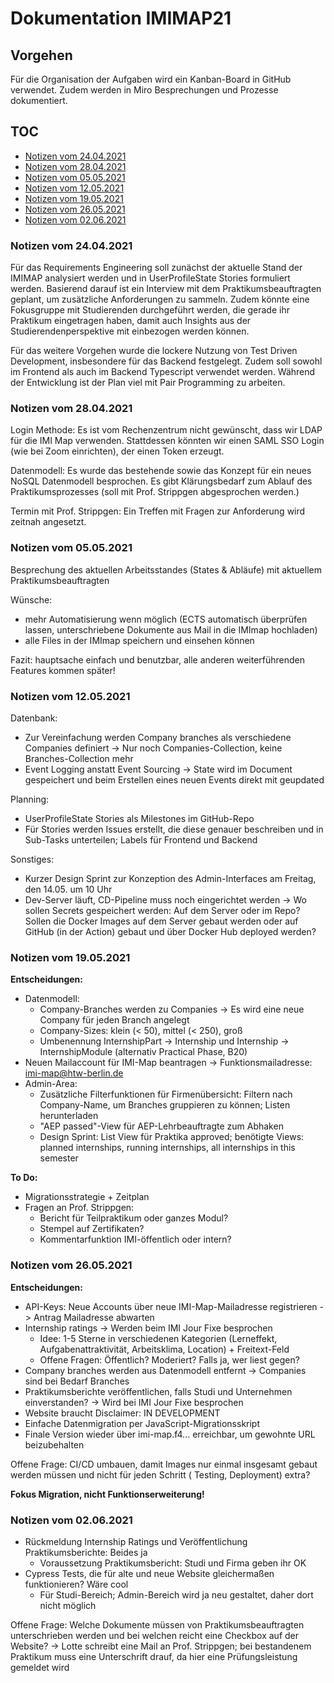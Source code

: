 # Dokumentation IMIMAP21

## Vorgehen

Für die Organisation der Aufgaben wird ein Kanban-Board in GitHub verwendet. Zudem werden in Miro Besprechungen und
Prozesse dokumentiert.

## TOC

* [Notizen vom 24.04.2021](#notizen-vom-24042021)
* [Notizen vom 28.04.2021](#notizen-vom-28042021)
* [Notizen vom 05.05.2021](#notizen-vom-05052021)
* [Notizen vom 12.05.2021](#notizen-vom-12052021)
* [Notizen vom 19.05.2021](#notizen-vom-19052021)
* [Notizen vom 26.05.2021](#notizen-vom-26052021)
* [Notizen vom 02.06.2021](#notizen-vom-02062021)

### Notizen vom 24.04.2021

Für das Requirements Engineering soll zunächst der aktuelle Stand der IMIMAP analysiert werden und in UserProfileState Stories
formuliert werden. Basierend darauf ist ein Interview mit dem Praktikumsbeauftragten geplant, um zusätzliche
Anforderungen zu sammeln. Zudem könnte eine Fokusgruppe mit Studierenden durchgeführt werden, die gerade ihr Praktikum
eingetragen haben, damit auch Insights aus der Studierendenperspektive mit einbezogen werden können.

Für das weitere Vorgehen wurde die lockere Nutzung von Test Driven Development, insbesondere für das Backend festgelegt.
Zudem soll sowohl im Frontend als auch im Backend Typescript verwendet werden. Während der Entwicklung ist der Plan viel
mit Pair Programming zu arbeiten.

### Notizen vom 28.04.2021

Login Methode:
Es ist vom Rechenzentrum nicht gewünscht, dass wir LDAP für die IMI Map verwenden.
Stattdessen könnten wir einen SAML SSO Login (wie bei Zoom einrichten), der einen Token erzeugt.

Datenmodell:
Es wurde das bestehende sowie das Konzept für ein neues NoSQL Datenmodell besprochen.
Es gibt Klärungsbedarf zum Ablauf des Praktikumsprozesses (soll mit Prof. Strippgen abgesprochen werden.)

Termin mit Prof. Strippgen:
Ein Treffen mit Fragen zur Anforderung wird zeitnah angesetzt.

### Notizen vom 05.05.2021

Besprechung des aktuellen Arbeitsstandes (States & Abläufe) mit aktuellem Praktikumsbeauftragten

Wünsche:
- mehr Automatisierung wenn möglich (ECTS automatisch überprüfen lassen, unterschriebene Dokumente aus Mail in die IMImap hochladen)
- alle Files in der IMImap speichern und einsehen können

Fazit:
hauptsache einfach und benutzbar, alle anderen weiterführenden Features kommen später!

### Notizen vom 12.05.2021

Datenbank:
- Zur Vereinfachung werden Company branches als verschiedene Companies definiert -> Nur noch Companies-Collection, keine Branches-Collection mehr
- Event Logging anstatt Event Sourcing -> State wird im Document gespeichert und beim Erstellen eines neuen Events
  direkt mit geupdated

Planning:

- UserProfileState Stories als Milestones im GitHub-Repo
- Für Stories werden Issues erstellt, die diese genauer beschreiben und in Sub-Tasks unterteilen; Labels für Frontend
  und Backend

Sonstiges:

- Kurzer Design Sprint zur Konzeption des Admin-Interfaces am Freitag, den 14.05. um 10 Uhr
- Dev-Server läuft, CD-Pipeline muss noch eingerichtet werden -> Wo sollen Secrets gespeichert werden: Auf dem Server
  oder im Repo? Sollen die Docker Images auf dem Server gebaut werden oder auf GitHub (in der Action) gebaut und über
  Docker Hub deployed werden?

### Notizen vom 19.05.2021

**Entscheidungen:**

- Datenmodell:
  - Company-Branches werden zu Companies -> Es wird eine neue Company für jeden Branch angelegt
  - Company-Sizes: klein (< 50), mittel (< 250), groß
  - Umbenennung InternshipPart -> Internship und Internship -> InternshipModule (alternativ Practical Phase, B20)
- Neuen Mailaccount für IMI-Map beantragen -> Funktionsmailadresse: imi-map@htw-berlin.de
- Admin-Area:
  - Zusätzliche Filterfunktionen für Firmenübersicht: Filtern nach Company-Name, um Branches gruppieren zu können;
    Listen herunterladen
  - "AEP passed"-View für AEP-Lehrbeauftragte zum Abhaken
  - Design Sprint: List View für Praktika approved; benötigte Views: planned internships, running internships, all
    internships in this semester

**To Do:**

- Migrationsstrategie + Zeitplan
- Fragen an Prof. Strippgen:
  - Bericht für Teilpraktikum oder ganzes Modul?
  - Stempel auf Zertifikaten?
  - Kommentarfunktion IMI-öffentlich oder intern?

### Notizen vom 26.05.2021

**Entscheidungen:**

- API-Keys: Neue Accounts über neue IMI-Map-Mailadresse registrieren -> Antrag Mailadresse abwarten
- Internship ratings -> Werden beim IMI Jour Fixe besprochen
  - Idee: 1-5 Sterne in verschiedenen Kategorien (Lerneffekt, Aufgabenattraktivität, Arbeitsklima, Location) +
    Freitext-Feld
  - Offene Fragen: Öffentlich? Moderiert? Falls ja, wer liest gegen?
- Company branches werden aus Datenmodell entfernt -> Companies sind bei Bedarf Branches
- Praktikumsberichte veröffentlichen, falls Studi und Unternehmen einverstanden? -> Wird bei IMI Jour Fixe besprochen
- Website braucht Disclaimer: IN DEVELOPMENT
- Einfache Datenmigration per JavaScript-Migrationsskript
- Finale Version wieder über imi-map.f4... erreichbar, um gewohnte URL beizubehalten

Offene Frage: CI/CD umbauen, damit Images nur einmal insgesamt gebaut werden müssen und nicht für jeden Schritt (
Testing, Deployment) extra?

**Fokus Migration, nicht Funktionserweiterung!**

### Notizen vom 02.06.2021

- Rückmeldung Internship Ratings und Veröffentlichung Praktikumsberichte: Beides ja
  - Voraussetzung Praktikumsbericht: Studi und Firma geben ihr OK
- Cypress Tests, die für alte und neue Website gleichermaßen funktionieren? Wäre cool
  - Für Studi-Bereich; Admin-Bereich wird ja neu gestaltet, daher dort nicht möglich

Offene Frage: Welche Dokumente müssen von Praktikumsbeauftragten unterschrieben werden und bei welchen reicht eine
Checkbox auf der Website? -> Lotte schreibt eine Mail an Prof. Strippgen; bei bestandenem Praktikum muss eine
Unterschrift drauf, da hier eine Prüfungsleistung gemeldet wird
